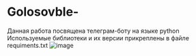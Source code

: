 # GolosovbIe-
Данная работа посвящена телеграм-боту на языке python
Используемые библиотеки и их версии прикреплены в файле requiments.txt
![image](https://user-images.githubusercontent.com/86923788/206690776-3687082c-726e-49a0-83a9-b9ac89d5ced1.png)
